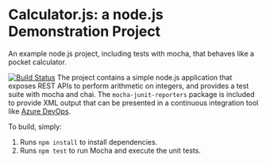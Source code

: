 Calculator.js: a node.js Demonstration Project
==============================================
An example node.js project, including tests with mocha, that behaves like
a pocket calculator.

[![Build Status](https://dev.azure.com/mamtajha/calculator-github/_apis/build/status/mamtajha-ts.calculator%20(2)?branchName=refs%2Fpull%2F6%2Fmerge)](https://dev.azure.com/mamtajha/calculator-github/_build/latest?definitionId=112&branchName=refs%2Fpull%2F6%2Fmerge)
The project contains a simple node.js application that exposes REST APIs
to perform arithmetic on integers, and provides a test suite with mocha
and chai.  The `mocha-junit-reporters` package is included to provide XML
output that can be presented in a continuous integration tool like
[Azure DevOps](https://azure.com/devops).


To build, simply:
1. Runs `npm install` to install dependencies.
2. Runs `npm test` to run Mocha and execute the unit tests.

